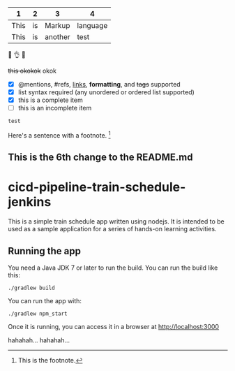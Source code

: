  | 1 | 2 | 3 | 4 |
 |---|---|---|---|
 |This | is | Markup | language |
 |This | is | another| test|

  🙋 :ok_hand: 👜
 
 ~~this okokok~~ okok

- [x] @mentions, #refs, [links](), **formatting**, and <del>tags</del> supported
- [x] list syntax required (any unordered or ordered list supported)
- [x] this is a complete item
- [ ] this is an incomplete item

```
test
```

Here's a sentence with a footnote. [^1]

[^1]: This is the footnote.

## This is the 6th change to the README.md

# cicd-pipeline-train-schedule-jenkins

This is a simple train schedule app written using nodejs. It is intended to be used as a sample application for a series of hands-on learning activities.

## Running the app

You need a Java JDK 7 or later to run the build. You can run the build like this:

    ./gradlew build

You can run the app with:

    ./gradlew npm_start

Once it is running, you can access it in a browser at [http://localhost:3000](http://localhost:3000)

hahahah... hahahah...

